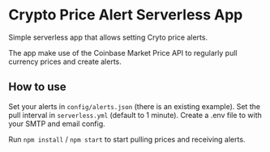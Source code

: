 # Crypto Price Alert Serverless App

Simple serverless app that allows setting Cryto price alerts. 

The app make use of the Coinbase Market Price API to regularly pull currency prices and create alerts.

## How to use

Set your alerts in `config/alerts.json` (there is an existing example).
Set the pull interval in `serverless.yml` (default to 1 minute).
Create a .env file to with your SMTP and email config.

Run `npm install` / `npm start` to start pulling prices and receiving alerts.

